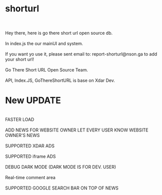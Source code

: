 # shorturl
<br>
<br>Hey there, here is go there short url open source db.</br>
<br>In index.js the our mainUI and system.</br>
<br>If you want yo use it, please sent email to: report-shorturl@nson.ga to add your short url!</br>
<br>Go There Short URL Open Source Team.</br>
<br>API, Index.JS, GoThereShortURL is base on Xdar Dev.</br>

# New UPDATE
<br>FASTER LOAD</br>
<br>ADD NEWS FOR WEBSITE OWNER LET EVERY USER KNOW WEBSITE OWNER'S NEWS</br>
<br>SUPPORTED XDAR ADS</br>
<br>SUPPORTED iframe ADS</br>
<br>DEBUG DARK MODE (DARK MODE IS FOR DEV. USER)</br>
<br>Real-time comment area</br>
<br>SUPPORTED GOOGLE SEARCH BAR ON TOP OF NEWS</br>

